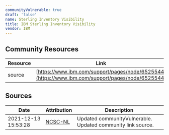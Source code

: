 ```yaml
---
communityVulnerable: true
draft: 'false'
name: Sterling Inventory Visibility
title: IBM Sterling Inventory Visibility
vendor: IBM
---
```



## Community Resources
| Resource | Link |
| --- | --- |
| source | [https://www.ibm.com/support/pages/node/6525544](https://www.ibm.com/support/pages/node/6525544) |


## Sources
| Date | Attribution | Description |
| --- | --- | --- |
| 2021-12-13 15:53:28 | [NCSC-NL](https://github.com/NCSC-NL/log4shell/blob/main/software/README.md) | Updated communityVulnerable. Updated community link source.  |
